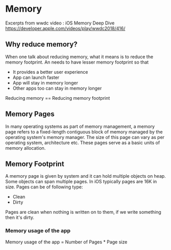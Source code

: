 # Memory

Excerpts from wwdc video : iOS Memory Deep Dive
https://developer.apple.com/videos/play/wwdc2018/416/

## Why reduce memory?
When one talk about reducing memory, what it means is to reduce the memory footprint. An needs to have lesser memory footprint
so that
- It provides a better user experience
- App can launch faster
- App will stay in memory longer
- Other apps too can stay in memory longer

Reducing memory == Reducing memory footprint

## Memory Pages
In many operating systems as part of memory management, a memory page refers to a fixed-length contiguous block of memory 
managed by the operating system's memory manager. The size of this page can vary as per operating system, architecture etc.
These pages serve as a basic units of memory allocation.

## Memory Footprint
A memory page is given by system and it can hold multiple objects on heap. Some objects can span multiple pages. In iOS
typically pages are 16K in size. Pages can be of following type:
- Clean
- Dirty

Pages are clean when nothing is written on to them, if we write something then it's dirty.

### Memory usage of the app
Memory usage of the app = Number of Pages * Page size

